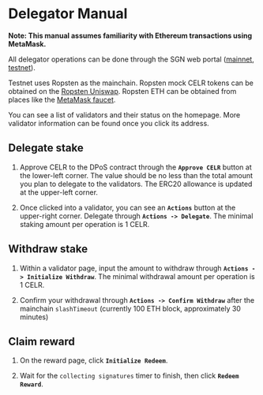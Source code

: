 # Delegator Manual

**Note: This manual assumes familiarity with Ethereum transactions using MetaMask.**

All delegator operations can be done through the SGN web portal ([mainnet](https://sgn.celer.network), [testnet](https://sgntest.celer.network)). 

Testnet uses Ropsten as the mainchain. Ropsten mock CELR tokens can be obtained on the [Ropsten Uniswap](https://app.uniswap.org/#/swap?outputCurrency=0xb37f671dfc6c7c03462c76313ec1a35b0c0a76d5). Ropsten ETH can be obtained from places like the [MetaMask faucet](https://faucet.metamask.io).

You can see a list of validators and their status on the homepage. More validator information can be found once you click its address.

## Delegate stake

1. Approve CELR to the DPoS contract through the **`Approve CELR`** button at the lower-left corner. The value should be no less than the total amount you plan to delegate to the validators. The ERC20 allowance is updated at the upper-left corner.

2. Once clicked into a validator, you can see an **`Actions`** button at the upper-right corner. Delegate through **`Actions -> Delegate`**. The minimal staking amount per operation is 1 CELR.

## Withdraw stake

1. Within a validator page, input the amount to withdraw through **`Actions -> Initialize Withdraw`**. The minimal withdrawal amount per operation is 1 CELR.

2. Confirm your withdrawal through **`Actions -> Confirm Withdraw`** after the mainchain `slashTimeout`
(currently 100 ETH block, approximately 30 minutes)

## Claim reward

1. On the reward page, click **`Initialize Redeem`**.

2. Wait for the `collecting signatures` timer to finish, then click **`Redeem Reward`**.